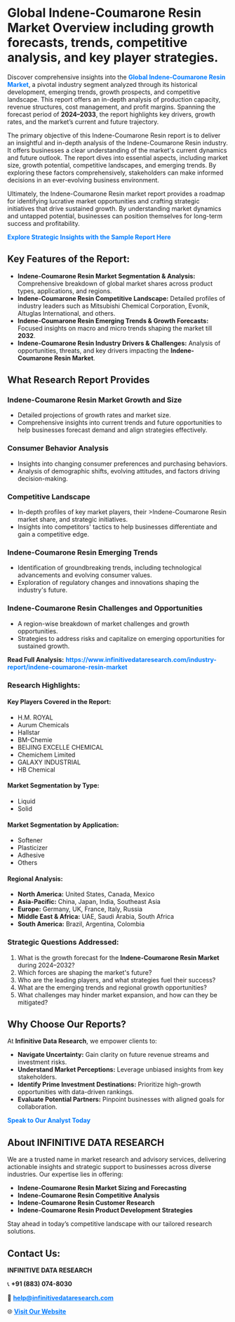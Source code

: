 <h1>Global Indene-Coumarone Resin Market Overview including growth forecasts, trends, competitive analysis, and key player strategies.</h1>
<p>
Discover comprehensive insights into the 
<a href="https://www.infinitivedataresearch.com/industry-report/indene-coumarone-resin-market" rel="dofollow" style="color: #007BFF; text-decoration: none;"><strong>Global Indene-Coumarone Resin Market</strong></a>, a pivotal industry segment analyzed through its historical development, emerging trends, growth prospects, and competitive landscape. This report offers an in-depth analysis of production capacity, revenue structures, cost management, and profit margins. Spanning the forecast period of <strong>2024–2033</strong>, the report highlights key drivers, growth rates, and the market’s current and future trajectory.
</p>
<p>
The primary objective of this Indene-Coumarone Resin report is to deliver an insightful and in-depth analysis of the Indene-Coumarone Resin industry. It offers businesses a clear understanding of the market's current dynamics and future outlook. The report dives into essential aspects, including market size, growth potential, competitive landscapes, and emerging trends. By exploring these factors comprehensively, stakeholders can make informed decisions in an ever-evolving business environment.
</p>
<p>
Ultimately, the Indene-Coumarone Resin market report provides a roadmap for identifying lucrative market opportunities and crafting strategic initiatives that drive sustained growth. By understanding market dynamics and untapped potential, businesses can position themselves for long-term success and profitability.
</p>
<p>
<a href="https://www.infinitivedataresearch.com/request-sample/reportId=105520" style="color: #007BFF; text-decoration: none;"><strong>Explore Strategic Insights with the Sample Report Here</strong></a>
</p>

<h2>Key Features of the Report:</h2>
<ul>
<li><strong>Indene-Coumarone Resin Market Segmentation & Analysis:</strong> Comprehensive breakdown of global market shares across product types, applications, and regions.</li>
<li><strong>Indene-Coumarone Resin Competitive Landscape:</strong> Detailed profiles of industry leaders such as Mitsubishi Chemical Corporation, Evonik, Altuglas International, and others.</li>
<li><strong>Indene-Coumarone Resin Emerging Trends & Growth Forecasts:</strong> Focused insights on macro and micro trends shaping the market till <strong>2032</strong>.</li>
<li><strong>Indene-Coumarone Resin Industry Drivers & Challenges:</strong> Analysis of opportunities, threats, and key drivers impacting the <strong>Indene-Coumarone Resin Market</strong>.</li>
</ul>

<h2>What Research Report Provides</h2>
<h3>Indene-Coumarone Resin Market Growth and Size</h3>
<ul>
<li>Detailed projections of growth rates and market size.</li>
<li>Comprehensive insights into current trends and future opportunities to help businesses forecast demand and align strategies effectively.</li>
</ul>

<h3>Consumer Behavior Analysis</h3>
<ul>
<li>Insights into changing consumer preferences and purchasing behaviors.</li>
<li>Analysis of demographic shifts, evolving attitudes, and factors driving decision-making.</li>
</ul>

<h3>Competitive Landscape</h3>
<ul>
<li>In-depth profiles of key market players, their >Indene-Coumarone Resin market share, and strategic initiatives.</li>
<li>Insights into competitors' tactics to help businesses differentiate and gain a competitive edge.</li>
</ul>

<h3>Indene-Coumarone Resin Emerging Trends</h3>
<ul>
<li>Identification of groundbreaking trends, including technological advancements and evolving consumer values.</li>
<li>Exploration of regulatory changes and innovations shaping the industry's future.</li>
</ul>

<h3>Indene-Coumarone Resin Challenges and Opportunities</h3>
<ul>
<li>A region-wise breakdown of market challenges and growth opportunities.</li>
<li>Strategies to address risks and capitalize on emerging opportunities for sustained growth.</li>
</ul>
<p><strong>Read Full Analysis:</strong> <a href="https://www.infinitivedataresearch.com/industry-report/indene-coumarone-resin-market" rel="dofollow" style="color: #007BFF; text-decoration: none;"><strong>https://www.infinitivedataresearch.com/industry-report/indene-coumarone-resin-market</strong></a></p>
<h3>Research Highlights:</h3>
<h4>Key Players Covered in the Report:</h4>
<ul><li>H.M. ROYAL</li><li>Aurum Chemicals</li><li>Hallstar</li><li>BM-Chemie</li><li>BEIJING EXCELLE CHEMICAL</li><li>Chemichem Limited</li><li>GALAXY INDUSTRIAL</li><li>HB Chemical</li></ul>
<h4>Market Segmentation by Type:</h4>
<ul><li>Liquid</li><li>Solid</li></ul>
<h4>Market Segmentation by Application:</h4>
<ul><li>Softener</li><li>Plasticizer</li><li>Adhesive</li><li>Others</li></ul>

<h4>Regional Analysis:</h4>
<ul>
<li><strong>North America:</strong> United States, Canada, Mexico</li>
<li><strong>Asia-Pacific:</strong> China, Japan, India, Southeast Asia</li>
<li><strong>Europe:</strong> Germany, UK, France, Italy, Russia</li>
<li><strong>Middle East & Africa:</strong> UAE, Saudi Arabia, South Africa</li>
<li><strong>South America:</strong> Brazil, Argentina, Colombia</li>
</ul>

<h3>Strategic Questions Addressed:</h3>
<ol>
<li>What is the growth forecast for the <strong>Indene-Coumarone Resin Market</strong> during 2024–2032?</li>
<li>Which forces are shaping the market's future?</li>
<li>Who are the leading players, and what strategies fuel their success?</li>
<li>What are the emerging trends and regional growth opportunities?</li>
<li>What challenges may hinder market expansion, and how can they be mitigated?</li>
</ol>

<h2>Why Choose Our Reports?</h2>
<p>At <strong>Infinitive Data Research</strong>, we empower clients to:</p>
<ul>
<li><strong>Navigate Uncertainty:</strong> Gain clarity on future revenue streams and investment risks.</li>
<li><strong>Understand Market Perceptions:</strong> Leverage unbiased insights from key stakeholders.</li>
<li><strong>Identify Prime Investment Destinations:</strong> Prioritize high-growth opportunities with data-driven rankings.</li>
<li><strong>Evaluate Potential Partners:</strong> Pinpoint businesses with aligned goals for collaboration.</li>
</ul>
<p><a href="https://www.infinitivedataresearch.com/industry-report/indene-coumarone-resin-market" rel="dofollow" style="color: #007BFF; text-decoration: none;"><strong>Speak to Our Analyst Today</strong></a></p>

<h2>About INFINITIVE DATA RESEARCH</h2>
<p>We are a trusted name in market research and advisory services, delivering actionable insights and strategic support to businesses across diverse industries. Our expertise lies in offering:</p>
<ul>
<li><strong>Indene-Coumarone Resin Market Sizing and Forecasting</strong></li>
<li><strong>Indene-Coumarone Resin Competitive Analysis</strong></li>
<li><strong>Indene-Coumarone Resin Customer Research</strong></li>
<li><strong>Indene-Coumarone Resin Product Development Strategies</strong></li>
</ul>
<p>Stay ahead in today’s competitive landscape with our tailored research solutions.</p>

<h2>Contact Us:</h2>
<p><strong>INFINITIVE DATA RESEARCH</strong></p>
<p>📞 <strong>+91 (883) 074-8030</strong></p>
<p>📧 <strong><a href="mailto:help@infinitivedataresearch.com" style="color: #007BFF;">help@infinitivedataresearch.com</a></strong></p>
<p>🌐 <strong><a href="https://www.infinitivedataresearch.com" rel="dofollow" style="color: #007BFF;">Visit Our Website</a></strong></p>